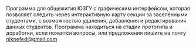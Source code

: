 Программа для общежития ЮЗГУ с графическим интерфейсом, которая позволяет следить через интерактивную карту секции за заселёнными студентами, с возможностью удаления, добавления и редактирования данных студентов. 
Программа находиться на стадии прототипа и доработки, если появятся вопросы, или предложения пишите на почту niknefed@gmail.com
